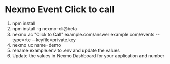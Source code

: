 # Nexmo Event Click to call

1. npm install
2. npm install -g nexmo-cli@beta
3. nexmo ac "Click to Call" example.com/answer example.com/events --type=rtc --keyfile=private.key
4. nexmo uc name=demo
5. rename example.env to .env and update the values
6. Update the values in Nexmo Dashboard for your application and number
